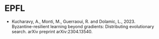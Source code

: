 # EPFL

* Kucharavy, A., Monti, M., Guerraoui, R. and Dolamic, L., 2023. Byzantine-resilient learning beyond gradients: Distributing evolutionary search. arXiv preprint arXiv:2304.13540.

